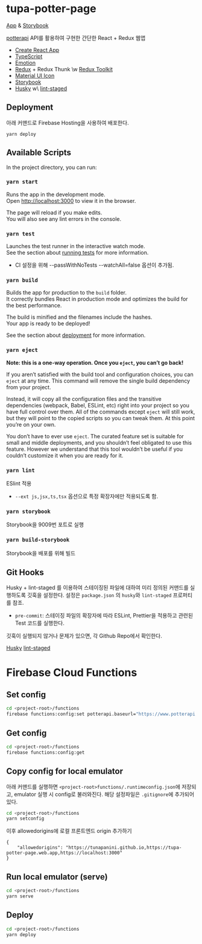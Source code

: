 # tupa-potter-page

[App](https://tupa-potter-page.web.app) & [Storybook](https://tupa-potter-storybook.web.app)

[potterapi](https://www.potterapi.com/) API를 활용하여 구현한 간단한 React + Redux 웹앱

- [Create React App](https://github.com/facebook/create-react-app)
- [TypeScript](https://www.typescriptlang.org/)
- [Emotion](https://emotion.sh/)
- [Redux](https://redux.js.org/) + Redux Thunk \w [Redux Toolkit](https://redux-toolkit.js.org/)
- [Material UI Icon](https://material-ui.com/components/material-icons/)
- [Storybook](https://storybook.js.org/)
- [Husky](https://github.com/typicode/husky) w\ [lint-staged](https://github.com/okonet/lint-staged)

## Deployment

아래 커맨드로 Firebase Hosting을 사용하여 배포한다.

```
yarn deploy
```

## Available Scripts

In the project directory, you can run:

### `yarn start`

Runs the app in the development mode.<br />
Open [http://localhost:3000](http://localhost:3000) to view it in the browser.

The page will reload if you make edits.<br />
You will also see any lint errors in the console.

### `yarn test`

Launches the test runner in the interactive watch mode.<br />
See the section about [running tests](https://facebook.github.io/create-react-app/docs/running-tests) for more information.

- CI 설정을 위해 --passWithNoTests --watchAll=false 옵션이 추가됨.

### `yarn build`

Builds the app for production to the `build` folder.<br />
It correctly bundles React in production mode and optimizes the build for the best performance.

The build is minified and the filenames include the hashes.<br />
Your app is ready to be deployed!

See the section about [deployment](https://facebook.github.io/create-react-app/docs/deployment) for more information.

### `yarn eject`

**Note: this is a one-way operation. Once you `eject`, you can’t go back!**

If you aren’t satisfied with the build tool and configuration choices, you can `eject` at any time. This command will remove the single build dependency from your project.

Instead, it will copy all the configuration files and the transitive dependencies (webpack, Babel, ESLint, etc) right into your project so you have full control over them. All of the commands except `eject` will still work, but they will point to the copied scripts so you can tweak them. At this point you’re on your own.

You don’t have to ever use `eject`. The curated feature set is suitable for small and middle deployments, and you shouldn’t feel obligated to use this feature. However we understand that this tool wouldn’t be useful if you couldn’t customize it when you are ready for it.

### `yarn lint`

ESlint 적용

- `--ext js,jsx,ts,tsx` 옵션으로 특정 확장자에만 적용되도록 함.

### `yarn storybook`

Storybook을 9009번 포트로 실행

### `yarn build-storybook`

Storybook을 배포를 위해 빌드

## Git Hooks

Husky + lint-staged 를 이용하여 스테이징된 파일에 대하여 미리 정의된 커맨드를 실행하도록 깃훅을 설정한다. 설정은 `package.json` 의 `husky`와 `lint-staged` 프로퍼티를 참조.

- `pre-commit`: 스테이징 파일의 확장자에 따라 ESLint, Prettier을 적용하고 관련된 Test 코드를 실행한다.

깃훅이 실행되지 않거나 문제가 있으면, 각 Github Repo에서 확인한다.

[Husky](https://github.com/typicode/husky)
[lint-staged](https://github.com/okonet/lint-staged)

# Firebase Cloud Functions

## Set config

```bash
cd <project-root>/functions
firebase functions:config:set potterapi.baseurl="https://www.potterapi.com/v1"
```

## Get config

```bash
cd <project-root>/functions
firebase functions:config:get
```

## Copy config for local emulator

아래 커맨드를 실행하면 `<project-root>functions/.runtimeconfig.json`에 저장되고, emulator 실행 시 config로 불러와진다. 해당 설정파일은 `.gitignore`에 추가되어있다.

```bash
cd <project-root>/functions
yarn setconfig
```

이후 allowedorigins에 로컬 프론트엔드 origin 추가하기

```
{
    "allowedorigins": "https://tunapanini.github.io,https://tupa-potter-page.web.app,https://localhost:3000"
}
```

## Run local emulator (serve)

```bash
cd <project-root>/functions
yarn serve
```

## Deploy

```bash
cd <project-root>/functions
yarn deploy
```
